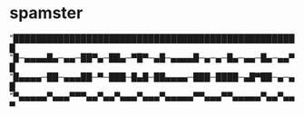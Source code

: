 # spamster

 "███████████████████████████████████████████████████
 "█─▄▄▄▄█▄─▄▄─██▀▄─██▄─▀█▀─▄█─▄▄▄▄█─▄─▄─█▄─▄▄─█▄─▄▄▀█
 "█▄▄▄▄─██─▄▄▄██─▀─███─█▄█─██▄▄▄▄─███─████─▄█▀██─▄─▄█
 "▀▄▄▄▄▄▀▄▄▄▀▀▀▄▄▀▄▄▀▄▄▄▀▄▄▄▀▄▄▄▄▄▀▀▄▄▄▀▀▄▄▄▄▄▀▄▄▀▄▄▀

